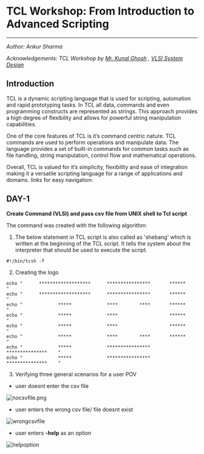 # TCL Workshop: From Introduction to Advanced Scripting
--------------------------------------------------------------------------------------------------------
_Author: Ankur Sharma_

_Acknowledgements: TCL Workshop by [Mr. Kunal Ghosh](https://github.com/kunalg123) , [VLSI System Design](https://www.vlsisystemdesign.com/)_

## Introduction
TCL is a dynamic scripting language that is used for scripting, automation and rapid prototyping tasks. In TCL all data, commands and even programming constructs are represented as strings. This approach provides a high degree of flexibility and allows for powerful string manipulation capabilities.

One of the core features of TCL is it’s command centric nature. TCL commands are used to perform  operations and manipulate data. The language provides a set of built-in commands for common tasks such as file handling, string manipulation, control flow and mathematical operations.

Overall, TCL is valued for it’s simplicity, flexibility and ease of integration making it a versatile scripting language for a range of applications and domains.
links for easy navigation:

## DAY-1

__Create Command (VLSI) and pass csv file from UNIX shell to Tcl script__

The command was created with the following algorithm:
1) The below statement in TCL script is also called as 'shebang' which is written at the beginning of the TCL script. It tells the system about the interpreter that should be used to execute the script.

```
#!/bin/tcsh -f  
```

2) Creating the logo

```
echo "      *******************      ****************       ******             "
echo "      *******************      ****************       ******             "
echo "             *****             ****        ****       ******             "
echo "             *****             ****                   ******             "
echo "             *****             ****                   ******             "
echo "             *****             ****        ****       ******             "
echo "             *****             ****************       ***************    "
echo "             *****             ****************       ***************    "
```

3) Verifying three general scenarios for a user POV
  - user doesnt enter the csv file

![nocsvfile.png](https://drive.google.com/file/d/1FBsPIF43I77XKfuad8YhMnA-MUAKcL5I/view?usp=sharing)

  - user enters the wrong csv file/ file doesnt exist

![wrongcsvfile](https://drive.google.com/file/d/11wNHSQknUHQn9acU9cL2CpNKawDMXBE4/view?usp=sharing)

  - user enters __-help__ as an option

![helpoption](https://drive.google.com/file/d/1cPLggRbV-TrG_RRvHpPe0Z9DwkpTq-a6/view?usp=sharing)

 

